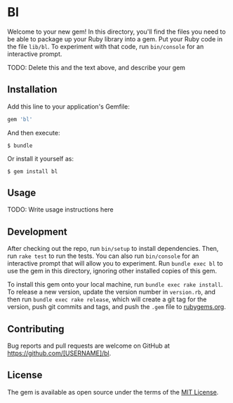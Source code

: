 # Bl

Welcome to your new gem! In this directory, you'll find the files you need to be able to package up your Ruby library into a gem. Put your Ruby code in the file `lib/bl`. To experiment with that code, run `bin/console` for an interactive prompt.

TODO: Delete this and the text above, and describe your gem

## Installation

Add this line to your application's Gemfile:

```ruby
gem 'bl'
```

And then execute:

    $ bundle

Or install it yourself as:

    $ gem install bl

## Usage

TODO: Write usage instructions here

## Development

After checking out the repo, run `bin/setup` to install dependencies. Then, run `rake test` to run the tests. You can also run `bin/console` for an interactive prompt that will allow you to experiment. Run `bundle exec bl` to use the gem in this directory, ignoring other installed copies of this gem.

To install this gem onto your local machine, run `bundle exec rake install`. To release a new version, update the version number in `version.rb`, and then run `bundle exec rake release`, which will create a git tag for the version, push git commits and tags, and push the `.gem` file to [rubygems.org](https://rubygems.org).

## Contributing

Bug reports and pull requests are welcome on GitHub at https://github.com/[USERNAME]/bl.


## License

The gem is available as open source under the terms of the [MIT License](http://opensource.org/licenses/MIT).

